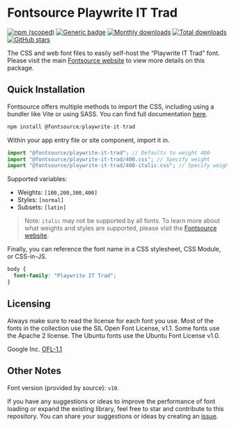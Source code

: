 # Fontsource Playwrite IT Trad

[![npm (scoped)](https://img.shields.io/npm/v/@fontsource/playwrite-it-trad?color=brightgreen)](https://www.npmjs.com/package/@fontsource/playwrite-it-trad) [![Generic badge](https://img.shields.io/badge/fontsource-passing-brightgreen)](https://github.com/fontsource/fontsource) [![Monthly downloads](https://badgen.net/npm/dm/@fontsource/playwrite-it-trad)](https://github.com/fontsource/fontsource) [![Total downloads](https://badgen.net/npm/dt/@fontsource/playwrite-it-trad)](https://github.com/fontsource/fontsource) [![GitHub stars](https://img.shields.io/github/stars/fontsource/fontsource.svg?style=social&label=Star)](https://github.com/fontsource/fontsource/stargazers)

The CSS and web font files to easily self-host the “Playwrite IT Trad” font. Please visit the main [Fontsource website](https://fontsource.org/fonts/playwrite-it-trad) to view more details on this package.

## Quick Installation

Fontsource offers multiple methods to import the CSS, including using a bundler like Vite or using SASS. You can find full documentation [here](https://fontsource.org/docs/getting-started/introduction).

```javascript
npm install @fontsource/playwrite-it-trad
```

Within your app entry file or site component, import it in.

```javascript
import "@fontsource/playwrite-it-trad"; // Defaults to weight 400
import "@fontsource/playwrite-it-trad/400.css"; // Specify weight
import "@fontsource/playwrite-it-trad/400-italic.css"; // Specify weight and style
```

Supported variables:
- Weights: `[100,200,300,400]`
- Styles: `[normal]`
- Subsets: `[latin]`

> Note: `italic` may not be supported by all fonts. To learn more about what weights and styles are supported, please visit the [Fontsource website](https://fontsource.org/fonts/playwrite-it-trad).

Finally, you can reference the font name in a CSS stylesheet, CSS Module, or CSS-in-JS.

```css
body {
  font-family: "Playwrite IT Trad";
}
```

## Licensing
Always make sure to read the license for each font you use. Most of the fonts in the collection use the SIL Open Font License, v1.1. Some fonts use the Apache 2 license. The Ubuntu fonts use the Ubuntu Font License v1.0.

Google Inc.
[OFL-1.1](http://scripts.sil.org/OFL)

## Other Notes
Font version (provided by source): `v10`.

If you have any suggestions or ideas to improve the performance of font loading or expand the existing library, feel free to star and contribute to this repository. You can share your suggestions or ideas by creating an [issue](https://github.com/fontsource/fontsource/issues).